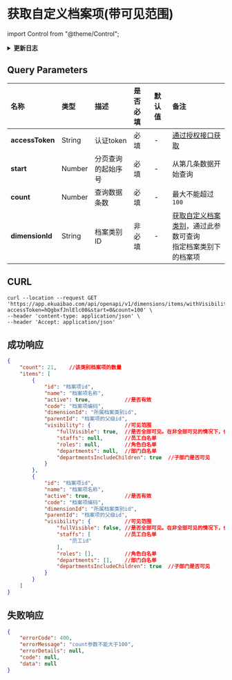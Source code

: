 # 获取自定义档案项(带可见范围)

import Control from "@theme/Control";

<Control
method="GET"
url="/api/openapi/v1/dimensions/items/withVisibility"
/>

<details>
  <summary><b>更新日志</b></summary>
  <div>

  [**0.7.136**](/docs/open-api/notice/update-log#07136) -> 🆕 新增了支持按 `dimensionId`（档案类别ID）参数过滤数据。<br/>

  </div>
</details>

## Query Parameters

| 名称 | 类型 | 描述 | 是否必填 | 默认值 | 备注 |
| :--- | :--- | :--- | :--- |:--- | :--- |
| **accessToken** | String  | 认证token	     | 必填  | - | [通过授权接口获取](/docs/open-api/getting-started/auth) |
| **start**       | Number  | 分页查询的起始序号 | 必填  | - | 从第几条数据开始查询 |
| **count**       | Number  | 查询数据条数      | 必填  | - | 最大不能超过 `100` | 
| **dimensionId** | String  | 档案类别ID       | 非必填 | - | [获取自定义档案类别](/docs/open-api/dimensions/get-dimensions)，通过此参数可查询<br/>指定档案类别下的档案项 |

## CURL
```shell
curl --location --request GET 'https://app.ekuaibao.com/api/openapi/v1/dimensions/items/withVisibility?accessToken=hQgbxfJnlElc00&start=0&count=100' \
--header 'content-type: application/json' \
--header 'Accept: application/json'
```

## 成功响应
```json
{
    "count": 21,    //该类别档案项的数量
    "items": [
        {
            "id": "档案项id", 
            "name": "档案项名称", 
            "active": true,           //是否有效
            "code": "档案项编码", 
            "dimensionId": "所属档案类别id", 
            "parentId": "档案项的父级id",
            "visibility": {           //可见范围
                "fullVisible": true,  //是否全部可见。在非全部可见的情况下，仅白名单内的员工可见。
                "staffs": null,       //员工白名单
                "roles": null,        //角色白名单
                "departments": null,  //部门白名单
                "departmentsIncludeChildren": true  //子部门是否可见
            }
        },
        {
            "id": "档案项id",
            "name": "档案项名称",
            "active": true,           //是否有效
            "code": "档案项编码",
            "dimensionId": "所属档案类别id",
            "parentId": "档案项的父级id",
            "visibility": {           //可见范围
                "fullVisible": false, //是否全部可见。在非全部可见的情况下，仅白名单内的员工可见。
                "staffs": [           //员工白名单
                    "员工id"
                ],
                "roles": [],          //角色白名单
                "departments": [],    //部门白名单
                "departmentsIncludeChildren": true  //子部门是否可见
            }
        }
    ]
}
```

## 失败响应
```json
{
    "errorCode": 400,
    "errorMessage": "count参数不能大于100",
    "errorDetails": null,
    "code": null,
    "data": null
}
```